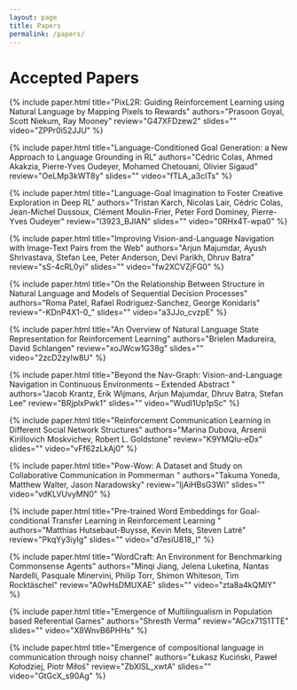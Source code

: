```yaml
---
layout: page
title: Papers
permalink: /papers/
---
```



# Accepted Papers


{% include paper.html
  title="PixL2R: Guiding Reinforcement Learning using Natural Language by Mapping Pixels to Rewards"
  authors="Prasoon Goyal, Scott Niekum, Ray Mooney"
  review="G47XFDzew2"
  slides=""
  video="ZPPr0i52JJU"
  %}


{% include paper.html
  title="Language-Conditioned Goal Generation: a New Approach to Language Grounding in RL"
  authors="Cédric Colas, Ahmed Akakzia, Pierre-Yves Oudeyer, Mohamed Chetouani, Olivier Sigaud"
  review="OeLMp3kWT8y"
  slides=""
  video="fTLA_a3cITs"
  %}


{% include paper.html
  title="Language-Goal Imagination to Foster Creative Exploration in Deep RL"
  authors="Tristan Karch, Nicolas Lair, Cédric Colas, Jean-Michel Dussoux, Clément Moulin-Frier, Peter Ford Dominey, Pierre-Yves Oudeyer"
  review="l3923_BJIAN"
  slides=""
  video="0RHx4T-wpa0"
  %}

{% include paper.html
  title="Improving Vision-and-Language Navigation with Image-Text Pairs from the Web"
  authors="Arjun Majumdar, Ayush Shrivastava, Stefan Lee, Peter Anderson, Devi Parikh, Dhruv Batra"
  review="sS-4cRL0yi"
  slides=""
  video="fw2XCVZjFG0"
  %}

{% include paper.html
  title="On the Relationship Between Structure in Natural Language and Models of Sequential Decision Processes"
  authors="Roma Patel, Rafael Rodriguez-Sanchez, George Konidaris"
  review="-KDnP4X1-0_"
  slides=""
  video="a3JJo_cvzpE"
  %}

{% include paper.html
  title="An Overview of Natural Language State Representation for Reinforcement Learning"
  authors="Brielen Madureira, David Schlangen"
  review="xoJWcw1G38g"
  slides=""
  video="2zcD2zylw8U"
  %}

{% include paper.html
  title="Beyond the Nav-Graph: Vision-and-Language Navigation in Continuous Environments – Extended Abstract "
  authors="Jacob Krantz, Erik Wijmans, Arjun Majumdar, Dhruv Batra, Stefan Lee"
  review="BRjplxPwk1"
  slides=""
  video="WudI1Up1pSc"
  %}

{% include paper.html
  title="Reinforcement Communication Learning in Different Social Network Structures"
  authors="Marina Dubova, Arsenii Kirillovich Moskvichev, Robert L. Goldstone"
  review="K9YMQIu-eDx"
  slides=""
  video="vFf62zLkAj0"
  %}

{% include paper.html
  title="Pow-Wow: A Dataset and Study on Collaborative Communication in Pommerman "
  authors="Takuma Yoneda, Matthew Walter, Jason Naradowsky"
  review="IjAiHBsG3Wi"
  slides=""
  video="vdKLVUvyMN0"
  %}

{% include paper.html
  title="Pre-trained Word Embeddings for Goal-conditional Transfer Learning in Reinforcement Learning "
  authors="Matthias Hutsebaut-Buysse, Kevin Mets, Steven Latré"
  review="PkqYy3iyIg"
  slides=""
  video="d7esiU818_I"
  %}

{% include paper.html
  title="WordCraft: An Environment for Benchmarking Commonsense Agents"
  authors="Minqi Jiang, Jelena Luketina, Nantas Nardelli, Pasquale Minervini, Philip Torr, Shimon Whiteson, Tim Rocktäschel"
  review="A0wHsDMUXAE"
  slides=""
  video="zta8a4kQMlY"
  %}

{% include paper.html
  title="Emergence of Multilingualism in Population based Referential Games"
  authors="Shresth Verma"
  review="AGcx71S1TTE"
  slides=""
  video="X8WnvB6PHHs"
  %}

{% include paper.html
  title="Emergence of compositional language in communication through noisy channel"
  authors="Łukasz Kuciński, Paweł Kołodziej, Piotr Miłoś"
  review="ZbXlSL_xwtA"
  slides=""
  video="GtGcX_s90Ag"
  %}
